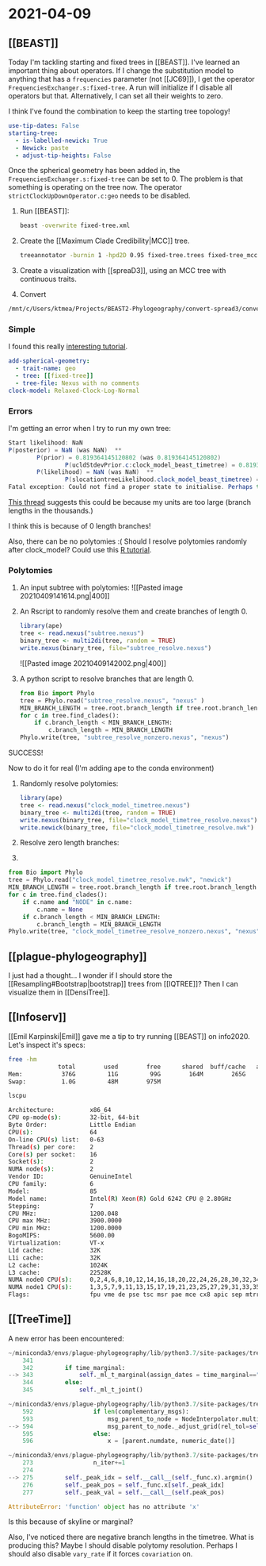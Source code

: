 # 2021-04-09

## [[BEAST]]

Today I'm tackling starting and fixed trees in [[BEAST]]. I've learned an important thing about operators. If I change the substitution model to anything that has a ```frequencies``` parameter (not [[JC69]]), I get the operator ```FrequenciesExchanger.s:fixed-tree```. A run will initialize if I disable all operators but that. Alternatively, I can set all their weights to zero.

I think I've found the combination to keep the starting tree topology!
```yaml
use-tip-dates: False
starting-tree:
  - is-labelled-newick: True
  - Newick: paste
  - adjust-tip-heights: False
```

Once the spherical geometry has been added in, the ```FrequenciesExchanger.s:fixed-tree``` can be set to 0. The problem is that something is operating on the tree now. The operator ```strictClockUpDownOperator.c:geo``` needs to be disabled.

1. Run [[BEAST]]:

	```bash
	beast -overwrite fixed-tree.xml
	```
	
1. Create the [[Maximum Clade Credibility|MCC]] tree.

	```bash
	treeannotator -burnin 1 -hpd2D 0.95 fixed-tree.trees fixed-tree_mcc-hpd95.nex
	```

1. Create a visualization with [[spreaD3]], using an MCC tree with continuous traits.

1. Convert

```bash
/mnt/c/Users/ktmea/Projects/BEAST2-Phylogeography/convert-spread3/convert-spread3.sh
```

### Simple

I found this really [interesting tutorial](https://github.com/BEAST2-Dev/beast-geo/blob/master/doc/tutorial/phylogeography_transform.tex).

```yaml
add-spherical-geometry:
  - trait-name: geo
  - tree: [[fixed-tree]]
  - tree-file: Nexus with no comments
clock-model: Relaxed-Clock-Log-Normal
```

### Errors

I'm getting an error when I try to run my own tree:

```java
Start likelihood: NaN
P(posterior) = NaN (was NaN)  **
        P(prior) = 0.819364145120802 (was 0.819364145120802)
                P(ucldStdevPrior.c:clock_model_beast_timetree) = 0.819364145120802 (was 0.819364145120802)
        P(likelihood) = NaN (was NaN)  **
                P(slocationtreeLikelihood.clock_model_beast_timetree) = NaN (was NaN)  **
Fatal exception: Could not find a proper state to initialise. Perhaps try another seed.
```

[This thread](https://www.beast2.org/2018/07/04/fatal-errors.html) suggests this could be because my units are too large (branch lengths in the thousands.)

I think this is because of 0 length branches!

Also, there can be no polytomies :( Should I resolve polytomies randomly after clock_model? Could use this [R tutorial](http://www.r-phylo.org/wiki/HowTo/DataTreeManipulation#How_can_I_resolve_polytomies_in_my_phylogeny.3F).

### Polytomies

1. An input subtree with polytomies:
	![[Pasted image 20210409141614.png|400]]
1. An Rscript to randomly resolve them and create branches of length 0.

	```R
	library(ape)  
	tree <- read.nexus("subtree.nexus")
	binary_tree <- multi2di(tree, random = TRUE)
	write.nexus(binary_tree, file="subtree_resolve.nexus")
	```

	![[Pasted image 20210409142002.png|400]]
1. A python script to resolve branches that are length 0.
	```python
	from Bio import Phylo
	tree = Phylo.read("subtree_resolve.nexus", "nexus" )
	MIN_BRANCH_LENGTH = tree.root.branch_length if tree.root.branch_length != 0 else 0.001
	for c in tree.find_clades():
		if c.branch_length < MIN_BRANCH_LENGTH:
			c.branch_length = MIN_BRANCH_LENGTH
	Phylo.write(tree, "subtree_resolve_nonzero.nexus", "nexus")		
	```

SUCCESS!

Now to do it for real (I'm adding ape to the conda environment)

1. Randomly resolve polytomies:
	```R
	library(ape)  
	tree <- read.nexus("clock_model_timetree.nexus")
	binary_tree <- multi2di(tree, random = TRUE)
	write.nexus(binary_tree, file="clock_model_timetree_resolve.nexus")
	write.newick(binary_tree, file="clock_model_timetree_resolve.nwk")
	```

1. Resolve zero length branches:
2. 
```python
from Bio import Phylo
tree = Phylo.read("clock_model_timetree_resolve.nwk", "newick")
MIN_BRANCH_LENGTH = tree.root.branch_length if tree.root.branch_length != 0 else 0.001
for c in tree.find_clades():
	if c.name and "NODE" in c.name:
		c.name = None
	if c.branch_length < MIN_BRANCH_LENGTH:
		c.branch_length = MIN_BRANCH_LENGTH
Phylo.write(tree, "clock_model_timetree_resolve_nonzero.nexus", "nexus")			
```

## [[plague-phylogeography]]

I just had a thought... I wonder if I should store the [[Resampling#Bootstrap|bootstrap]] trees from [[IQTREE]]? Then I can visualize them in [[DensiTree]].

## [[Infoserv]]

[[Emil Karpinski|Emil]] gave me a tip to try running [[BEAST]] on info2020. Let's inspect it's specs:

```bash
free -hm
              total        used        free      shared  buff/cache   available
Mem:           376G         11G         99G        164M        265G        364G
Swap:          1.0G         48M        975M
```

```bash
lscpu

Architecture:          x86_64
CPU op-mode(s):        32-bit, 64-bit
Byte Order:            Little Endian
CPU(s):                64
On-line CPU(s) list:   0-63
Thread(s) per core:    2
Core(s) per socket:    16
Socket(s):             2
NUMA node(s):          2
Vendor ID:             GenuineIntel
CPU family:            6
Model:                 85
Model name:            Intel(R) Xeon(R) Gold 6242 CPU @ 2.80GHz
Stepping:              7
CPU MHz:               1200.048
CPU max MHz:           3900.0000
CPU min MHz:           1200.0000
BogoMIPS:              5600.00
Virtualization:        VT-x
L1d cache:             32K
L1i cache:             32K
L2 cache:              1024K
L3 cache:              22528K
NUMA node0 CPU(s):     0,2,4,6,8,10,12,14,16,18,20,22,24,26,28,30,32,34,36,38,40,42,44,46,48,50,52,54,56,58,60,62
NUMA node1 CPU(s):     1,3,5,7,9,11,13,15,17,19,21,23,25,27,29,31,33,35,37,39,41,43,45,47,49,51,53,55,57,59,61,63
Flags:                 fpu vme de pse tsc msr pae mce cx8 apic sep mtrr pge mca cmov pat pse36 clflush dts acpi mmx fxsr sse sse2 ss ht tm pbe syscall nx pdpe1gb rdtscp lm constant_tsc art arch_perfmon pebs bts rep_good nopl xtopology nonstop_tsc aperfmperf eagerfpu pni pclmulqdq dtes64 monitor ds_cpl vmx smx est tm2 ssse3 sdbg fma cx16 xtpr pdcm pcid dca sse4_1 sse4_2 x2apic movbe popcnt tsc_deadline_timer aes xsave avx f16c rdrand lahf_lm abm 3dnowprefetch epb cat_l3 cdp_l3 invpcid_single intel_ppin intel_pt ssbd mba ibrs ibpb stibp ibrs_enhanced tpr_shadow vnmi flexpriority ept vpid fsgsbase tsc_adjust bmi1 hle avx2 smep bmi2 erms invpcid rtm cqm mpx rdt_a avx512f avx512dq rdseed adx smap clflushopt clwb avx512cd avx512bw avx512vl xsaveopt xsavec xgetbv1 cqm_llc cqm_occup_llc cqm_mbm_total cqm_mbm_local dtherm ida arat pln pts pku ospke avx512_vnni md_clear spec_ctrl intel_stibp flush_l1d arch_capabilities
```

## [[TreeTime]]

A new error has been encountered:

```python
~/miniconda3/envs/plague-phylogeography/lib/python3.7/site-packages/treetime/clock_tree.py in make_time_tree(self, time_marginal, clock_rate, **kwargs)
    341 
    342         if time_marginal:
--> 343             self._ml_t_marginal(assign_dates = time_marginal=="assign")
    344         else:
    345             self._ml_t_joint()

~/miniconda3/envs/plague-phylogeography/lib/python3.7/site-packages/treetime/clock_tree.py in _ml_t_marginal(self, assign_dates)
    592                 if len(complementary_msgs):
    593                     msg_parent_to_node = NodeInterpolator.multiply(complementary_msgs)
--> 594                     msg_parent_to_node._adjust_grid(rel_tol=self.rel_tol_prune)
    595                 else:
    596                     x = [parent.numdate, numeric_date()]

~/miniconda3/envs/plague-phylogeography/lib/python3.7/site-packages/treetime/distribution.py in _adjust_grid(self, rel_tol, yc)
    273                 n_iter+=1
    274 
--> 275         self._peak_idx = self.__call__(self._func.x).argmin()
    276         self._peak_pos = self._func.x[self._peak_idx]
    277         self._peak_val = self.__call__(self.peak_pos)

AttributeError: 'function' object has no attribute 'x'
```

Is this because of skyline or marginal?

Also, I've noticed there are negative branch lengths in the timetree. What is producing this? Maybe I should disable polytomy resolution. Perhaps I should also disable ```vary_rate``` if it forces ```covariation``` on.